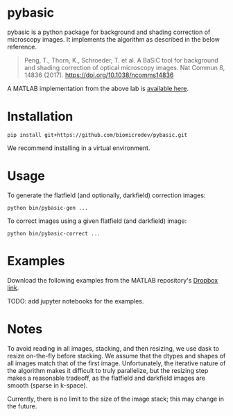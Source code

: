 # pybasic

pybasic is a python package for background and shading correction of microscopy images. It implements the algorithm as described in the below reference.

> Peng, T., Thorn, K., Schroeder, T. et al. A BaSiC tool for background and shading correction of optical microscopy images. Nat Commun 8, 14836 (2017). https://doi.org/10.1038/ncomms14836

A MATLAB implementation from the above lab is [available here](https://github.com/marrlab/BaSiC).

# Installation

```
pip install git+https://github.com/biomicrodev/pybasic.git
```

We recommend installing in a virtual environment.

# Usage

To generate the flatfield (and optionally, darkfield) correction images:

```
python bin/pybasic-gen ...
```

To correct images using a given flatfield (and darkfield) image:

```
python bin/pybasic-correct ...
```

# Examples

Download the following examples from the MATLAB repository's [Dropbox link](https://www.dropbox.com/s/plznvzdjglrse3h/Demoexamples.zip?dl=0).

TODO: add jupyter notebooks for the examples.

# Notes

To avoid reading in all images, stacking, and then resizing, we use dask to resize on-the-fly before stacking. We assume that the dtypes and shapes of all images match that of the first image. Unfortunately, the iterative nature of the algorithm makes it difficult to truly parallelize, but the resizing step makes a reasonable tradeoff, as the flatfield and darkfield images are smooth (sparse in k-space).

Currently, there is no limit to the size of the image stack; this may change in the future.
